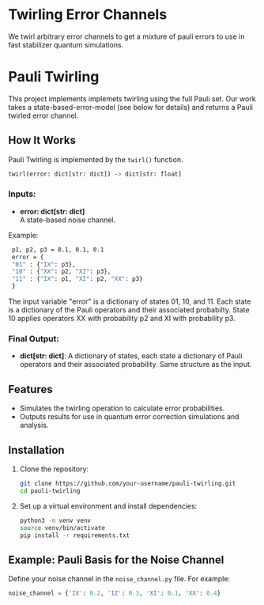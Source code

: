 # Twirling Error Channels

We twirl arbitrary error channels to get a mixture of pauli errors to use in fast stabilizer quantum simulations. 


# Pauli Twirling

This project implements implemets twirling using the full Pauli set. Our work takes a state-based-error-model (see below for details) and returns a Pauli twirled error channel.



## How It Works

Pauli Twirling is implemented by the `twirl()` function.
```bash
twirl(error: dict[str: dict]) -> dict[str: float]
```

### Inputs:
- **error: dict[str: dict]**\
A state-based noise channel.

Example:
   ```bash
    p1, p2, p3 = 0.1, 0.1, 0.1
    error = {
    "01" : {"IX": p3},
    "10" : {"XX": p2, "XI": p3},
    "11" : {"IX": p1, "XI": p2, "XX": p3}
    }
   ```
   The input variable "error" is a dictionary of states 01, 10, and 11. Each state is a dictionary of the Pauli operators and their associated probabilty. State 10 applies operators XX with probability p2 and XI with probability p3.

### Final Output:
- **dict[str: dict]**: A dictionary of states, each state a dictionary of Pauli operators and their associated probability. Same structure as the input.

## Features
- Simulates the twirling operation to calculate error probabilities.
- Outputs results for use in quantum error correction simulations and analysis.

## Installation

1. Clone the repository:
   ```bash
   git clone https://github.com/your-username/pauli-twirling.git
   cd pauli-twirling
   ```
2. Set up a virtual environment and install dependencies:
   ```bash
   python3 -m venv venv
   source venv/bin/activate
   pip install -r requirements.txt
   ```

## Example: Pauli Basis for the Noise Channel
Define your noise channel in the `noise_channel.py` file. For example:

```python
noise_channel = {'IX': 0.2, 'IZ': 0.3, 'XI': 0.1, 'XX': 0.4}


